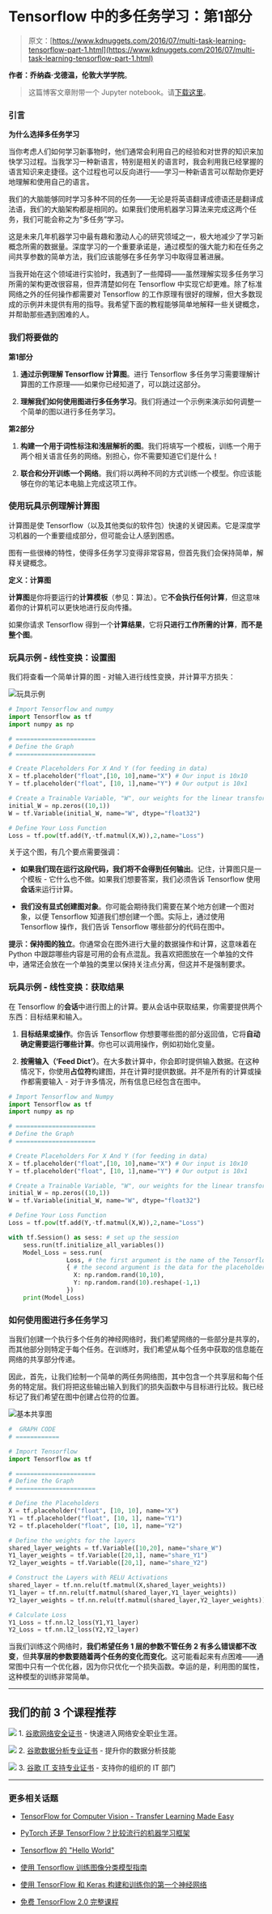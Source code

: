 # Tensorflow 中的多任务学习：第1部分

> 原文：[https://www.kdnuggets.com/2016/07/multi-task-learning-tensorflow-part-1.html](https://www.kdnuggets.com/2016/07/multi-task-learning-tensorflow-part-1.html)

**作者：乔纳森·戈德温，伦敦大学学院**。

> 这篇博客文章附带一个 Jupyter notebook。请[下载这里](https://github.com/jg8610/multi-task-part-1-notebook/tree/master)。

### 引言

**为什么选择多任务学习**

当你考虑人们如何学习新事物时，他们通常会利用自己的经验和对世界的知识来加快学习过程。当我学习一种新语言，特别是相关的语言时，我会利用我已经掌握的语言知识来走捷径。这个过程也可以反向进行——学习一种新语言可以帮助你更好地理解和使用自己的语言。

我们的大脑能够同时学习多种不同的任务——无论是将英语翻译成德语还是翻译成法语，我们的大脑架构都是相同的。如果我们使用机器学习算法来完成这两个任务，我们可能会称之为“多任务”学习。

这是未来几年机器学习中最有趣和激动人心的研究领域之一，极大地减少了学习新概念所需的数据量。深度学习的一个重要承诺是，通过模型的强大能力和在任务之间共享参数的简单方法，我们应该能够在多任务学习中取得显著进展。

当我开始在这个领域进行实验时，我遇到了一些障碍——虽然理解实现多任务学习所需的架构更改很容易，但弄清楚如何在 Tensorflow 中实现它却更难。除了标准网络之外的任何操作都需要对 Tensorflow 的工作原理有很好的理解，但大多数现成的示例并未提供有用的指导。我希望下面的教程能够简单地解释一些关键概念，并帮助那些遇到困难的人。

### 我们将要做的

**第1部分**

1.  **通过示例理解 Tensorflow 计算图**。进行 Tensorflow 多任务学习需要理解计算图的工作原理——如果你已经知道了，可以跳过这部分。

1.  **理解我们如何使用图进行多任务学习**。我们将通过一个示例来演示如何调整一个简单的图以进行多任务学习。

**第2部分**

1.  **构建一个用于词性标注和浅层解析的图**。我们将填写一个模板，训练一个用于两个相关语言任务的网络。别担心，你不需要知道它们是什么！

1.  **联合和分开训练一个网络**。我们将以两种不同的方式训练一个模型。你应该能够在你的笔记本电脑上完成这项工作。

### 使用玩具示例理解计算图

计算图是使 Tensorflow（以及其他类似的软件包）快速的关键因素。它是深度学习机器的一个重要组成部分，但可能会让人感到困惑。

图有一些很棒的特性，使得多任务学习变得非常容易，但首先我们会保持简单，解释关键概念。

**定义：计算图**

**计算图**是你将要运行的**计算模板**（参见：算法）。它**不会执行任何计算**，但这意味着你的计算机可以更快地进行反向传播。

如果你请求 Tensorflow 得到一个**计算结果**，它将**只进行工作所需的计算**，**而不是整个图**。

### 玩具示例 - 线性变换：设置图

我们将查看一个简单计算的图 - 对输入进行线性变换，并计算平方损失：

![玩具示例](../Images/52c75dcdf2f4ae57c1cc42de0b09640c.png)

```py
# Import Tensorflow and numpy
import Tensorflow as tf
import numpy as np

# ======================
# Define the Graph
# ======================

# Create Placeholders For X And Y (for feeding in data)
X = tf.placeholder("float",[10, 10],name="X") # Our input is 10x10
Y = tf.placeholder("float", [10, 1],name="Y") # Our output is 10x1

# Create a Trainable Variable, "W", our weights for the linear transformation
initial_W = np.zeros((10,1))
W = tf.Variable(initial_W, name="W", dtype="float32")

# Define Your Loss Function
Loss = tf.pow(tf.add(Y,-tf.matmul(X,W)),2,name="Loss")

```

关于这个图，有几个要点需要强调：

+   **如果我们现在运行这段代码，我们将不会得到任何输出**。记住，计算图只是一个模板 - 它什么也不做。如果我们想要答案，我们必须告诉 Tensorflow 使用**会话**来运行计算。

+   **我们没有显式创建图对象**。你可能会期待我们需要在某个地方创建一个图对象，以便 Tensorflow 知道我们想创建一个图。实际上，通过使用 Tensorflow 操作，我们告诉 Tensorflow 哪些部分的代码在图中。

**提示：保持图的独立**。你通常会在图外进行大量的数据操作和计算，这意味着在 Python 中跟踪哪些内容是可用的会有点混乱。我喜欢把图放在一个单独的文件中，通常还会放在一个单独的类里以保持关注点分离，但这并不是强制要求。

### 玩具示例 - 线性变换：获取结果

在 Tensorflow 的**会话**中进行图上的计算。要从会话中获取结果，你需要提供两个东西：目标结果和输入。

1.  **目标结果或操作**。你告诉 Tensorflow 你想要哪些图的部分返回值，它将**自动确定需要运行哪些计算**。你也可以调用操作，例如初始化变量。

1.  **按需输入（‘Feed Dict’）**。在大多数计算中，你会即时提供输入数据。在这种情况下，你使用**占位符**构建图，并在计算时提供数据。并不是所有的计算或操作都需要输入 - 对于许多情况，所有信息已经包含在图中。

```py
# Import Tensorflow and Numpy
import Tensorflow as tf
import numpy as np

# ======================
# Define the Graph
# ======================

# Create Placeholders For X And Y (for feeding in data)
X = tf.placeholder("float",[10, 10],name="X") # Our input is 10x10
Y = tf.placeholder("float", [10, 1],name="Y") # Our output is 10x1

# Create a Trainable Variable, "W", our weights for the linear transformation
initial_W = np.zeros((10,1))
W = tf.Variable(initial_W, name="W", dtype="float32")

# Define Your Loss Function
Loss = tf.pow(tf.add(Y,-tf.matmul(X,W)),2,name="Loss")

with tf.Session() as sess: # set up the session
    sess.run(tf.initialize_all_variables())
    Model_Loss = sess.run(
                Loss, # the first argument is the name of the Tensorflow variabl you want to return
                { # the second argument is the data for the placeholders
                  X: np.random.rand(10,10),
                  Y: np.random.rand(10).reshape(-1,1)
                })
    print(Model_Loss)

```

### 如何使用图进行多任务学习

当我们创建一个执行多个任务的神经网络时，我们希望网络的一些部分是共享的，而其他部分则特定于每个任务。在训练时，我们希望从每个任务中获取的信息能在网络的共享部分传递。

因此，首先，让我们绘制一个简单的两任务网络图，其中包含一个共享层和每个任务的特定层。我们将把这些输出输入到我们的损失函数中与目标进行比较。我已经标记了我们希望在图中创建占位符的位置。

![基本共享图](../Images/8ae5537858dcd61fd6448f72993af879.png)

```py
#  GRAPH CODE
# ============

# Import Tensorflow
import Tensorflow as tf

# ======================
# Define the Graph
# ======================

# Define the Placeholders
X = tf.placeholder("float", [10, 10], name="X")
Y1 = tf.placeholder("float", [10, 1], name="Y1")
Y2 = tf.placeholder("float", [10, 1], name="Y2")

# Define the weights for the layers
shared_layer_weights = tf.Variable([10,20], name="share_W")
Y1_layer_weights = tf.Variable([20,1], name="share_Y1")
Y2_layer_weights = tf.Variable([20,1], name="share_Y2")

# Construct the Layers with RELU Activations
shared_layer = tf.nn.relu(tf.matmul(X,shared_layer_weights))
Y1_layer = tf.nn.relu(tf.matmul(shared_layer,Y1_layer_weights))
Y2_layer_weights = tf.nn.relu(tf.matmul(shared_layer,Y2_layer_weights))

# Calculate Loss
Y1_Loss = tf.nn.l2_loss(Y1,Y1_layer)
Y2_Loss = tf.nn.l2_loss(Y2,Y2_layer)

```

当我们训练这个网络时，**我们希望任务 1 层的参数不管任务 2 有多么错误都不改变**，但**共享层的参数要随着两个任务的变化而变化**。这可能看起来有点困难——通常图中只有一个优化器，因为你只优化一个损失函数。幸运的是，利用图的属性，这种模型的训练非常简单。

* * *

## 我们的前 3 个课程推荐

![](../Images/0244c01ba9267c002ef39d4907e0b8fb.png) 1\. [谷歌网络安全证书](https://www.kdnuggets.com/google-cybersecurity) - 快速进入网络安全职业生涯。

![](../Images/e225c49c3c91745821c8c0368bf04711.png) 2\. [谷歌数据分析专业证书](https://www.kdnuggets.com/google-data-analytics) - 提升你的数据分析技能

![](../Images/0244c01ba9267c002ef39d4907e0b8fb.png) 3\. [谷歌 IT 支持专业证书](https://www.kdnuggets.com/google-itsupport) - 支持你的组织的 IT 部门

* * *

### 更多相关话题

+   [TensorFlow for Computer Vision - Transfer Learning Made Easy](https://www.kdnuggets.com/2022/01/tensorflow-computer-vision-transfer-learning-made-easy.html)

+   [PyTorch 还是 TensorFlow？比较流行的机器学习框架](https://www.kdnuggets.com/2022/02/packt-pytorch-tensorflow-comparing-popular-machine-learning-frameworks.html)

+   [Tensorflow 的 "Hello World"](https://www.kdnuggets.com/2022/05/hello-world-tensorflow.html)

+   [使用 Tensorflow 训练图像分类模型指南](https://www.kdnuggets.com/2022/12/guide-train-image-classification-model-tensorflow.html)

+   [使用 TensorFlow 和 Keras 构建和训练你的第一个神经网络](https://www.kdnuggets.com/2023/05/building-training-first-neural-network-tensorflow-keras.html)

+   [免费 TensorFlow 2.0 完整课程](https://www.kdnuggets.com/2023/02/free-tensorflow-20-complete-course.html)
